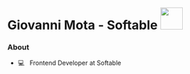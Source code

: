 <h1>
    Giovanni Mota - Softable
  <img src="https://i.giphy.com/S3thLnRWEpRwq6iDIO.webp" width="50" />
</h1>

<h3>About</h3>

- 💻 &nbsp; Frontend Developer at Softable

<!--
**giovanni-mota/giovanni-mota** is a ✨ _special_ ✨ repository because its `README.md` (this file) appears on your GitHub profile.

Here are some ideas to get you started:

- 🔭 I’m currently working on ...
- 🌱 I’m currently learning ...
- 👯 I’m looking to collaborate on ...
- 🤔 I’m looking for help with ...
- 💬 Ask me about ...
- 📫 How to reach me: ...
- 😄 Pronouns: ...
- ⚡ Fun fact: ...
-->
